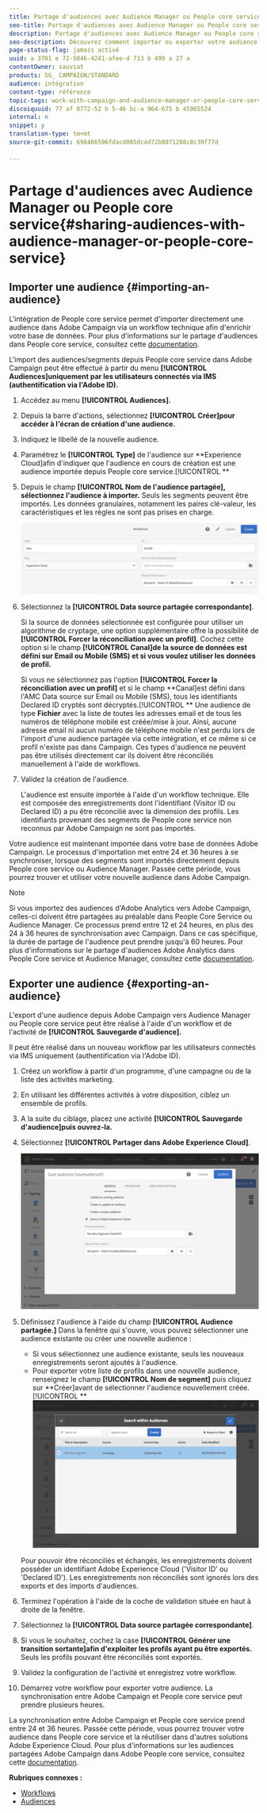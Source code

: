```yaml
---
title: Partage d'audiences avec Audience Manager ou People core service
seo-title: Partage d'audiences avec Audience Manager ou People core service
description: Partage d'audiences avec Audience Manager ou People core service
seo-description: Découvrez comment importer ou exporter votre audience au sein des différentes solutions d'Adobe Experience Cloud.
page-status-flag: jamais activé
uuid: a 3701 e 72-5846-4241-afee-d 713 b 499 a 27 a
contentOwner: sauviat
products: SG_ CAMPAIGN/STANDARD
audience: intégration
content-type: référence
topic-tags: work-with-campaign-and-audience-manager-or-people-core-service
discoiquuid: 77 af 0772-52 b 5-46 bc-a 964-675 b 45965524
internal: n
snippet: y
translation-type: tm+mt
source-git-commit: 698466596fdacd005dc4d72b8071208c8c39f77d

---
```



# Partage d'audiences avec Audience Manager ou People core service{#sharing-audiences-with-audience-manager-or-people-core-service}

## Importer une audience {#importing-an-audience}

L'intégration de People core service permet d'importer directement une audience dans Adobe Campaign via un workflow technique afin d'enrichir votre base de données. Pour plus d'informations sur le partage d'audiences dans People core service, consultez cette [documentation](https://marketing.adobe.com/resources/help/en_US/mcloud/t_publish_audience_segment.html).

L'import des audiences/segments depuis People core service dans Adobe Campaign peut être effectué à partir du menu **[!UICONTROL Audiences]uniquement par les utilisateurs connectés via IMS (authentification via l'Adobe ID).**

1. Accédez au menu **[!UICONTROL Audiences].**
1. Depuis la barre d'actions, sélectionnez **[!UICONTROL Créer]pour accéder à l'écran de création d'une audience.**
1. Indiquez le libellé de la nouvelle audience.
1. Paramétrez le **[!UICONTROL Type]** de l'audience sur **Experience Cloud]afin d'indiquer que l'audience en cours de création est une audience importée depuis People core service.[!UICONTROL **
1. Depuis le champ **[!UICONTROL Nom de l'audience partagée], sélectionnez l'audience à importer.** Seuls les segments peuvent être importés. Les données granulaires, notamment les paires clé-valeur, les caractéristiques et les règles ne sont pas prises en charge.

   ![](assets/aam_import_audience.png)

1. Sélectionnez la **[!UICONTROL Data source partagée correspondante]**.

   Si la source de données sélectionnée est configurée pour utiliser un algorithme de cryptage, une option supplémentaire offre la possibilité de **[!UICONTROL Forcer la réconciliation avec un profil]**. Cochez cette option si le champ **[!UICONTROL Canal]de la source de données est défini sur Email ou Mobile (SMS) et si vous voulez utiliser les données de profil.**

   Si vous ne sélectionnez pas l'option **[!UICONTROL Forcer la réconciliation avec un profil]** et si le champ **Canal]est défini dans l'AMC Data source sur Email ou Mobile (SMS), tous les identifiants Declared ID cryptés sont décryptés.[!UICONTROL ** Une audience de type **Fichier** avec la liste de toutes les adresses email et de tous les numéros de téléphone mobile est créée/mise à jour. Ainsi, aucune adresse email ni aucun numéro de téléphone mobile n'est perdu lors de l'import d'une audience partagée via cette intégration, et ce même si ce profil n'existe pas dans Campaign. Ces types d'audience ne peuvent pas être utilisés directement car ils doivent être réconciliés manuellement à l'aide de workflows.

1. Validez la création de l'audience.

   L'audience est ensuite importée à l'aide d'un workflow technique. Elle est composée des enregistrements dont l'identifiant (Visitor ID ou Declared ID) a pu être réconcilié avec la dimension des profils. Les identifiants provenant des segments de People core service non reconnus par Adobe Campaign ne sont pas importés.

Votre audience est maintenant importée dans votre base de données Adobe Campaign. Le processus d'importation met entre 24 et 36 heures à se synchroniser, lorsque des segments sont importés directement depuis People core service ou Audience Manager. Passée cette période, vous pourrez trouver et utiliser votre nouvelle audience dans Adobe Campaign.

>[!NOTE]
>
>Si vous importez des audiences d'Adobe Analytics vers Adobe Campaign, celles-ci doivent être partagées au préalable dans People Core Service ou Audience Manager. Ce processus prend entre 12 et 24 heures, en plus des 24 à 36 heures de synchronisation avec Campaign. Dans ce cas spécifique, la durée de partage de l'audience peut prendre jusqu'à 60 heures. Pour plus d'informations sur le partage d'audiences Adobe Analytics dans People Core service et Audience Manager, consultez cette [documentation](https://marketing.adobe.com/resources/help/en_US/mcloud/t_publish_audience_segment.html).

## Exporter une audience {#exporting-an-audience}

L'export d'une audience depuis Adobe Campaign vers Audience Manager ou People core service peut être réalisé à l'aide d'un workflow et de l'activité de **[!UICONTROL Sauvegarde d'audience].**

Il peut être réalisé dans un nouveau workflow par les utilisateurs connectés via IMS uniquement (authentification via l'Adobe ID).

1. Créez un workflow à partir d'un programme, d'une campagne ou de la liste des activités marketing.
1. En utilisant les différentes activités à votre disposition, ciblez un ensemble de profils.
1. A la suite du ciblage, placez une activité **[!UICONTROL Sauvegarde d'audience]puis ouvrez-la.**
1. Sélectionnez **[!UICONTROL Partager dans Adobe Experience Cloud]**.

   ![](assets/aam_save_audience_activity.png)

1. Définissez l'audience à l'aide du champ **[!UICONTROL Audience partagée.]** Dans la fenêtre qui s'ouvre, vous pouvez sélectionner une audience existante ou créer une nouvelle audience :

   * Si vous sélectionnez une audience existante, seuls les nouveaux enregistrements seront ajoutés à l'audience.
   * Pour exporter votre liste de profils dans une nouvelle audience, renseignez le champ **[!UICONTROL Nom de segment]** puis cliquez sur **Créer]avant de sélectionner l'audience nouvellement créée.[!UICONTROL **
   ![](assets/aam_save_audience_segment_picker.png)

   Pour pouvoir être réconciliés et échangés, les enregistrements doivent posséder un identifiant Adobe Experience Cloud ('Visitor ID' ou 'Declared ID'). Les enregistrements non réconciliés sont ignorés lors des exports et des imports d'audiences.

1. Terminez l'opération à l'aide de la coche de validation située en haut à droite de la fenêtre.
1. Sélectionnez la **[!UICONTROL Data source partagée correspondante]**.
1. Si vous le souhaitez, cochez la case **[!UICONTROL Générer une transition sortante]afin d'exploiter les profils ayant pu être exportés.** Seuls les profils pouvant être réconciliés sont exportés.
1. Validez la configuration de l'activité et enregistrez votre workflow.
1. Démarrez votre workflow pour exporter votre audience. La synchronisation entre Adobe Campaign et People core service peut prendre plusieurs heures.

La synchronisation entre Adobe Campaign et People core service prend entre 24 et 36 heures. Passée cette période, vous pourrez trouver votre audience dans People core service et la réutiliser dans d'autres solutions Adobe Experience Cloud. Pour plus d'informations sur les audiences partagées Adobe Campaign dans Adobe People core service, consultez cette [documentation](https://marketing.adobe.com/resources/help/en_US/mcloud/t_audience_create.html).

**Rubriques connexes :**

* [Workflows](../../automating/using/workflow-data-and-processes.md)
* [Audiences](../../audiences/using/about-audiences.md)

